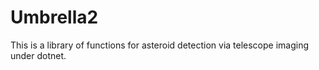 # Umbrella2

This is a library of functions for asteroid detection via telescope imaging under dotnet.
